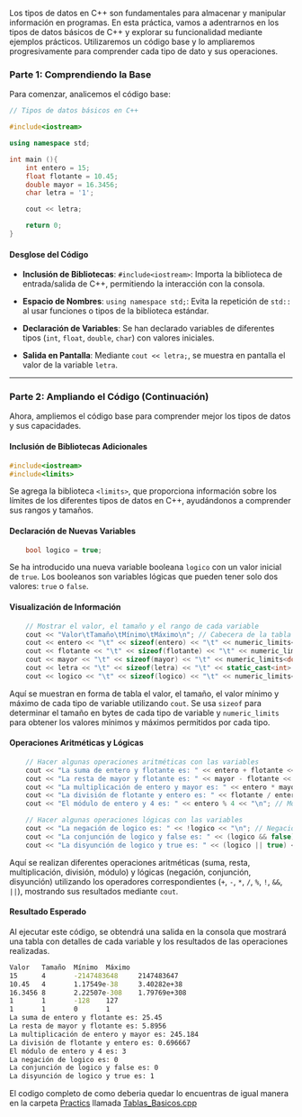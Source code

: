 Los tipos de datos en C++ son fundamentales para almacenar y manipular información en programas. En esta práctica, vamos a adentrarnos en los tipos de datos básicos de C++ y explorar su funcionalidad mediante ejemplos prácticos. Utilizaremos un código base y lo ampliaremos progresivamente para comprender cada tipo de dato y sus operaciones.

### Parte 1: Comprendiendo la Base

Para comenzar, analicemos el código base:

```cpp
// Tipos de datos básicos en C++

#include<iostream>

using namespace std;

int main (){
    int entero = 15;
    float flotante = 10.45;
    double mayor = 16.3456;
    char letra = '1';

    cout << letra;

    return 0;
}
```

#### Desglose del Código

- **Inclusión de Bibliotecas**: `#include<iostream>`: Importa la biblioteca de entrada/salida de C++, permitiendo la interacción con la consola.

- **Espacio de Nombres**: `using namespace std;`: Evita la repetición de `std::` al usar funciones o tipos de la biblioteca estándar.

- **Declaración de Variables**: Se han declarado variables de diferentes tipos (`int`, `float`, `double`, `char`) con valores iniciales.

- **Salida en Pantalla**: Mediante `cout << letra;`, se muestra en pantalla el valor de la variable `letra`.


---

### Parte 2: Ampliando el Código (Continuación)

Ahora, ampliemos el código base para comprender mejor los tipos de datos y sus capacidades.

#### Inclusión de Bibliotecas Adicionales

```cpp
#include<iostream>
#include<limits>
```

Se agrega la biblioteca `<limits>`, que proporciona información sobre los límites de los diferentes tipos de datos en C++, ayudándonos a comprender sus rangos y tamaños.

#### Declaración de Nuevas Variables

```cpp
    bool logico = true;
```

Se ha introducido una nueva variable booleana `logico` con un valor inicial de `true`. Los booleanos son variables lógicas que pueden tener solo dos valores: `true` o `false`.

#### Visualización de Información

```cpp
    // Mostrar el valor, el tamaño y el rango de cada variable
    cout << "Valor\tTamaño\tMínimo\tMáximo\n"; // Cabecera de la tabla
    cout << entero << "\t" << sizeof(entero) << "\t" << numeric_limits<int>::min() << "\t" << numeric_limits<int>::max() << "\n"; // Mostrar detalles de int
    cout << flotante << "\t" << sizeof(flotante) << "\t" << numeric_limits<float>::min() << "\t" << numeric_limits<float>::max() << "\n"; // Mostrar detalles de float
    cout << mayor << "\t" << sizeof(mayor) << "\t" << numeric_limits<double>::min() << "\t" << numeric_limits<double>::max() << "\n"; // Mostrar detalles de double
    cout << letra << "\t" << sizeof(letra) << "\t" << static_cast<int>(numeric_limits<char>::min()) << "\t" << static_cast<int>(numeric_limits<char>::max()) << "\n"; // Mostrar detalles de char
    cout << logico << "\t" << sizeof(logico) << "\t" << numeric_limits<bool>::min() << "\t" << numeric_limits<bool>::max() << "\n"; // Mostrar detalles de bool
```

Aquí se muestran en forma de tabla el valor, el tamaño, el valor mínimo y máximo de cada tipo de variable utilizando `cout`. Se usa `sizeof` para determinar el tamaño en bytes de cada tipo de variable y `numeric_limits` para obtener los valores mínimos y máximos permitidos por cada tipo.

#### Operaciones Aritméticas y Lógicas

```cpp
    // Hacer algunas operaciones aritméticas con las variables
    cout << "La suma de entero y flotante es: " << entero + flotante << "\n"; // Suma
    cout << "La resta de mayor y flotante es: " << mayor - flotante << "\n"; // Resta
    cout << "La multiplicación de entero y mayor es: " << entero * mayor << "\n"; // Multiplicación
    cout << "La división de flotante y entero es: " << flotante / entero << "\n"; // División
    cout << "El módulo de entero y 4 es: " << entero % 4 << "\n"; // Módulo

    // Hacer algunas operaciones lógicas con las variables
    cout << "La negación de logico es: " << !logico << "\n"; // Negación
    cout << "La conjunción de logico y false es: " << (logico && false) << "\n"; // Conjunción
    cout << "La disyunción de logico y true es: " << (logico || true) << "\n"; // Disyunción
```

Aquí se realizan diferentes operaciones aritméticas (suma, resta, multiplicación, división, módulo) y lógicas (negación, conjunción, disyunción) utilizando los operadores correspondientes (`+`, `-`, `*`, `/`, `%`, `!`, `&&`, `||`), mostrando sus resultados mediante `cout`.

#### Resultado Esperado

Al ejecutar este código, se obtendrá una salida en la consola que mostrará una tabla con detalles de cada variable y los resultados de las operaciones realizadas.

```cmd
Valor   Tamaño  Mínimo  Máximo
15      4       -2147483648     2147483647
10.45   4       1.17549e-38     3.40282e+38
16.3456 8       2.22507e-308    1.79769e+308
1       1       -128    127
1       1       0       1
La suma de entero y flotante es: 25.45
La resta de mayor y flotante es: 5.8956
La multiplicación de entero y mayor es: 245.184
La división de flotante y entero es: 0.696667
El módulo de entero y 4 es: 3
La negación de logico es: 0
La conjunción de logico y false es: 0
La disyunción de logico y true es: 1

```

El codigo completo de como deberia quedar lo encuentras de igual manera en la carpeta [Practics](../Practics) llamada [Tablas_Basicos.cpp](../Practics/Tabla_Basicos.cpp)
